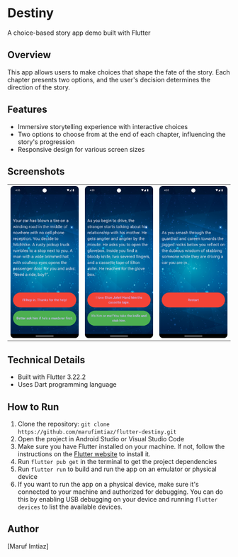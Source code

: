 
**Destiny**
================

A choice-based story app demo built with Flutter

**Overview**
-----------

This app allows users to make choices that shape the fate of the story. Each chapter presents two options, and the user's decision determines the direction of the story.

**Features**
------------

* Immersive storytelling experience with interactive choices
* Two options to choose from at the end of each chapter, influencing the story's progression
* Responsive design for various screen sizes

**Screenshots**
--------------
|                                    |                                    |                                    |
|------------------------------------|------------------------------------|------------------------------------|
| ![Screenshot 1](screenshots/1.png) | ![Screenshot 2](screenshots/2.png) | ![Screenshot 3](screenshots/3.png) |

**Technical Details**
--------------------

* Built with Flutter 3.22.2
* Uses Dart programming language

**How to Run**
--------------

1. Clone the repository: `git clone https://github.com/marufimtiaz/flutter-destiny.git`
2. Open the project in Android Studio or Visual Studio Code
3. Make sure you have Flutter installed on your machine. If not, follow the instructions on the [Flutter website](https://flutter.dev/docs/get-started/install) to install it.
4. Run `flutter pub get` in the terminal to get the project dependencies
5. Run `flutter run` to build and run the app on an emulator or physical device
6. If you want to run the app on a physical device, make sure it's connected to your machine and authorized for debugging. You can do this by enabling USB debugging on your device and running `flutter devices` to list the available devices.

**Author**
-------

[Maruf Imtiaz]